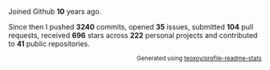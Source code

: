 Joined Github **10** years ago.

Since then I pushed **3240** commits, opened **35** issues, submitted **104** pull requests, received **696** stars across **222** personal projects and contributed to **41** public repositories.

<p align="right"><sub>Generated using <a href="https://github.com/marketplace/actions/profile-readme-stats">teoxoy/profile-readme-stats</a></sub></p>
